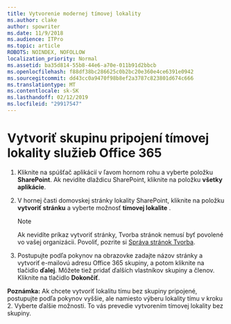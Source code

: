 ```yaml
---
title: Vytvorenie modernej tímovej lokality
ms.author: clake
author: spowriter
ms.date: 11/9/2018
ms.audience: ITPro
ms.topic: article
ROBOTS: NOINDEX, NOFOLLOW
localization_priority: Normal
ms.assetid: ba35d814-55b8-44e6-a70e-011b91d2bbcb
ms.openlocfilehash: f88df38bc286625c0b2bc20e360e4ce6391e0942
ms.sourcegitcommit: dd43cc0a9470f98b8ef2a3787c823801d674c666
ms.translationtype: MT
ms.contentlocale: sk-SK
ms.lasthandoff: 02/12/2019
ms.locfileid: "29917547"
---
```

# <a name="create-an-office-365-group-connected-team-site"></a>Vytvoriť skupinu pripojení tímovej lokality služieb Office 365

1. Kliknite na spúšťač aplikácií v ľavom hornom rohu a vyberte položku **SharePoint**. Ak nevidíte dlaždicu SharePoint, kliknite na položku **všetky aplikácie**.
    
2. V hornej časti domovskej stránky lokality SharePoint, kliknite na položku **vytvoriť stránku** a vyberte možnosť **tímovej lokalite** . 
    
    > [!NOTE]
    > Ak nevidíte príkaz vytvoriť stránky, Tvorba stránok nemusí byť povolené vo vašej organizácii. Povoliť, pozrite si [Správa stránok Tvorba](https://go.microsoft.com/fwlink/?linkid=2009644). 
  
3. Postupujte podľa pokynov na obrazovke zadajte názov stránky a vytvoriť e-mailovú adresu Office 365 skupiny, a potom kliknite na tlačidlo **ďalej**. Môžete tiež pridať ďalších vlastníkov skupiny a členov. Kliknite na tlačidlo **Dokončiť**.
  
 **Poznámka:** Ak chcete vytvoriť lokalitu tímu bez skupiny pripojené, postupujte podľa pokynov vyššie, ale namiesto výberu lokality tímu v kroku 2. Vyberte ďalšie možnosti. To vás prevedie vytvorením tímovej lokality bez skupiny. 
    

